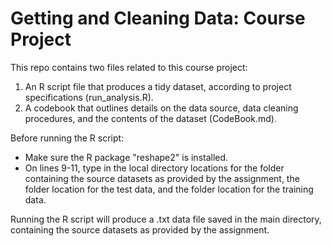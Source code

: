 # Getting and Cleaning Data: Course Project

This repo contains two files related to this course project:
1. An R script file that produces a tidy dataset, according to project specifications (run_analysis.R).
2. A codebook that outlines details on the data source, data cleaning procedures, and the contents of the dataset (CodeBook.md).

Before running the R script:
* Make sure the R package "reshape2" is installed.
* On lines 9-11, type in the local directory locations for the folder containing the source datasets as provided by the assignment, the folder location for the test data, and the folder location for the training data.

Running the R script will produce a .txt data file saved in the main directory, containing the source datasets as provided by the assignment.